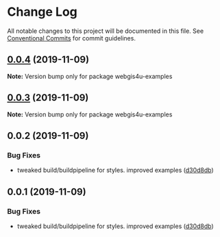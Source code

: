# Change Log

All notable changes to this project will be documented in this file.
See [Conventional Commits](https://conventionalcommits.org) for commit guidelines.

## [0.0.4](https://github.com/environment-agency-austria/webgis4u/compare/webgis4u-examples@0.0.3...webgis4u-examples@0.0.4) (2019-11-09)

**Note:** Version bump only for package webgis4u-examples





## [0.0.3](https://github.com/environment-agency-austria/webgis4u/compare/webgis4u-examples@0.0.2...webgis4u-examples@0.0.3) (2019-11-09)

**Note:** Version bump only for package webgis4u-examples





## 0.0.2 (2019-11-09)


### Bug Fixes

* tweaked build/buildpipeline for styles. improved examples ([d30d8db](https://github.com/environment-agency-austria/webgis4u/commit/d30d8db))





## 0.0.1 (2019-11-09)


### Bug Fixes

* tweaked build/buildpipeline for styles. improved examples ([d30d8db](https://github.com/environment-agency-austria/webgis4u/commit/d30d8db))
